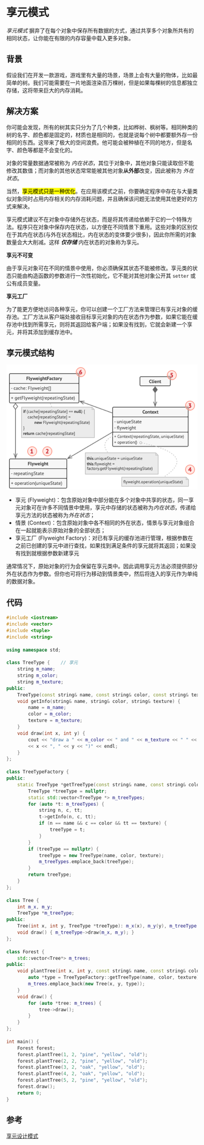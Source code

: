 # 享元模式

*享元模式* 摒弃了在每个对象中保存所有数据的方式，通过共享多个对象所共有的相同状态，让你能在有限的内存容量中载入更多对象。

## 背景

假设我们在开发一款游戏，游戏里有大量的场景，场景上会有大量的物体，比如最简单的树。我们可能需要在一片地面渲染百万棵树，但是如果每棵树的信息都独立存储，这将带来巨大的内存消耗。

## 解决方案

你可能会发现，所有的树其实只分为了几个种类，比如桦树、枫树等。相同种类的树的名字、颜色都是固定的，材质也是相同的，也就是说每个树中都要额外存一份相同的东西。这带来了极大的空间浪费。他可能会被种植在不同的地方，但是名字、颜色等都是不会变化的。

对象的常量数据通常被称为 *内在状态*，其位于对象中，其他对象只能读取但不能修改其数值；而对象的其他状态常常能被其他对象**从外部**改变，因此被称为 *外在状态*。

当然，<mark>享元模式只是一种优化</mark>。在应用该模式之前，你要确定程序中存在与大量类似对象同时占用内存相关的内存消耗问题，并且确保该问题无法使用其他更好的方式来解决。

享元模式建议不在对象中存储外在状态，而是将其传递给依赖于它的一个特殊方法。程序只在对象中保存内在状态，以方便在不同情景下重用。这些对象的区别仅在于其内在状态(与外在状态相比，内在状态的变体要少很多)，因此你所需的对象数量会大大削减。这样 ***仅存储*** 内在状态的对象称为享元。

**享元不可变**

由于享元对象可在不同的情景中使用，你必须确保其状态不能被修改。享元类的状态只能由构造函数的参数进行一次性初始化，它不能对其他对象公开其 `setter` 或公有成员变量。

**享元工厂**

为了能更方便地访问各种享元，你可以创建一个工厂方法来管理已有享元对象的缓存池。工厂方法从客户端处接收目标享元对象的内在状态作为参数，如果它能在缓存池中找到所需享元，则将其返回给客户端；如果没有找到，它就会新建一个享元，并将其添加到缓存池中。

## 享元模式结构

![享元设计模式的结构](../../assets/imgs/DP-Flyweight-structure.png)

- 享元 (Flyweight)：包含原始对象中部分能在多个对象中共享的状态，同一享元对象可在许多不同情景中使用，享元中存储的状态被称为*内在状态*，传递给享元方法的状态被称为*外在状态*；
- 情景 (Context)：包含原始对象中各不相同的外在状态，情景与享元对象组合在一起就能表示原始对象的全部状态；
- 享元工厂 (Flyweight Factory)：对已有享元的缓存池进行管理，根据参数在之前已创建的享元中进行查找，如果找到满足条件的享元就将其返回；如果没有找到就根据参数新建享元

通常情况下，原始对象的行为会保留在享元类中。因此调用享元方法必须提供部分外在状态作为参数。但你也可将行为移动到情景类中，然后将连入的享元作为单纯的数据对象。

## 代码

```c++
#include <iostream>
#include <vector>
#include <tuple>
#include <string>

using namespace std;

class TreeType {	// 享元
    string m_name;
    string m_color;
    string m_texture;
public:
    TreeType(const string& name, const string& color, const string& texture): m_name(name), m_color(color), m_texture(texture) {}
    void getInfo(string& name, string& color, string& texture) {
        name = m_name;
        color = m_color;
        texture = m_texture;
    }
    void draw(int x, int y) {
        cout << "draw a " << m_color << " and " << m_texture << " " << m_name << " at ("
        << x << ", " << y << ")" << endl;
    }
};

class TreeTypeFactory {
public:
    static TreeType *getTreeType(const string& name, const string& color, const string& texture) {
        TreeType *treeType = nullptr;
        static std::vector<TreeType *> m_treeTypes;
        for (auto *t: m_treeTypes) {
            string n, c, tt;
            t->getInfo(n, c, tt);
            if (n == name && c == color && tt == texture) {
                treeType = t;
            }
        }
        if (treeType == nullptr) {
            treeType = new TreeType(name, color, texture);
            m_treeTypes.emplace_back(treeType);
        }
        return treeType;
    }
};

class Tree {
    int m_x, m_y;
    TreeType *m_treeType;
public:
    Tree(int x, int y, TreeType *treeType): m_x(x), m_y(y), m_treeType(treeType) {}
    void draw() { m_treeType->draw(m_x, m_y); }
};

class Forest {
    std::vector<Tree*> m_trees;
public:
    void plantTree(int x, int y, const string& name, const string& color, const string& texture) {
        auto *type = TreeTypeFactory::getTreeType(name, color, texture);
        m_trees.emplace_back(new Tree(x, y, type));
    }
    void draw() {
        for (auto *tree: m_trees) {
            tree->draw();
        }
    }
};

int main() {
    Forest forest;
    forest.plantTree(1, 2, "pine", "yellow", "old");
    forest.plantTree(2, 2, "pine", "yellow", "old");
    forest.plantTree(3, 2, "oak", "yellow", "old");
    forest.plantTree(4, 2, "oak", "yellow", "old");
    forest.plantTree(5, 2, "pine", "yellow", "old");
    forest.draw();
    return 0;
}
```

## 参考

[享元设计模式](https://refactoringguru.cn/design-patterns/flyweight)